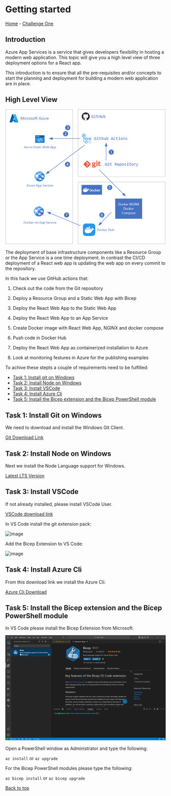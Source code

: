 
# **Getting started**

[Home](./../README.md) - [Challenge One](./01-Deploy-the-lab-environment.md)

## **Introduction**

Azure App Services is a service that gives developers flexibility in hosting a modern web application. This topic will give you a high level view of three deployment options for a React app.

This introduction is to ensure that all the pre-requisites and/or concepts to start the planning and deployment for building a modern web application are in place.


## **High Level View**

![image](./../.images/high-level-view.png)

The deployment of base infrastructure components like a Resource Group or the App Service is a one time deployment. In contrast the CI/CD deployment of a React web app is updating the web app on every commit to the repository.

In this hack we use GitHub actions that:

1. Check out the code from the Git repository

2. Deploy a Resource Group and a Static Web App with Bicep

3. Deploy the React Web App to the Static Web App

4. Deploy the React Web App to an App Service

5. Create Docker image with React Web App, NGINX and docker compose

6. Push code in Docker Hub

7. Deploy the React Web App as containerized installation to Azure

8. Look at monitoring festures in Azure for the publishing examples

To achive these stepts a couple of requirements need to be fulfilled:

- [Task 1: Install git on Windows](#task-1-install-git-on-windows)
- [Task 2: Install Node on Windows](#task-2-install-node-on-windows)
- [Task 3: Install VSCode](#task-3-install-vscode)
- [Task 4: Install Azure Cli](#task-4-install-azure-cli)
- [Task 5: Install the Bicep extension and the Bicep PowerShell module](#task-5-install-the-bicep-extension-and-the-bicep-powershell-module)

## Task 1: Install Git on Windows

We need to download and install the Windows Git Client.

  [Git Download Link](https://github.com/git-for-windows/git/releases/download/v2.39.0.windows.2/Git-2.39.0.2-64-bit.exe)

## Task 2: Install Node on Windows

Next we install the Node Language support for Windows.
  
  [Latest LTS Version](https://nodejs.org/dist/v18.13.0/node-v18.13.0-x64.msi)

## Task 3: Install VSCode

If not already installed, please install VSCode User.

  [VSCode download link](https://code.visualstudio.com/sha/download?build=stable&os=win32-x64-user)

In VS Code install the git extension pack:

  ![image](./.images/01-git-extension-pack.png)

  Add the Bicep Extension to VS Code:

  ![image](./.images/02-bicep-extension.png)

## Task 4: Install Azure Cli

From this download link we install the Azure Cli:

  [Azure Cli Download](https://aka.ms/installazurecliwindows)

## Task 5: Install the Bicep extension and the Bicep PowerShell module

In VS Code please install the Bicep Extension from Microsoft.

  ![image](./../.images/02-bicep-extension.png)

Open a PowerShell window as Administrator and type the following:

`az install` or `az upgrade`

For the Bicep PowerShell modules please type the following:

`az bicep install` or `az bicep upgrade`

  [Back to top](#getting-started)
